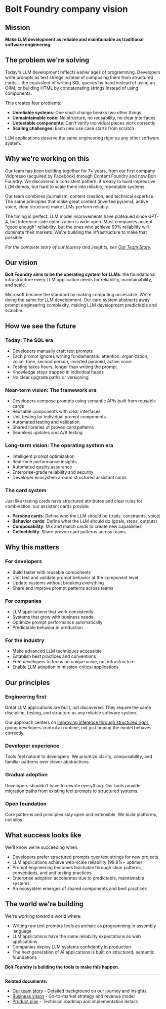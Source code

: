 # Bolt Foundry company vision

## Mission

**Make LLM development as reliable and maintainable as traditional software
engineering.**

## The problem we're solving

Today's LLM development reflects earlier ages of programming. Developers write
prompts as text strings instead of composing them from structured cards... the
equivalent of writing SQL queries by hand instead of using an ORM, or building
HTML by concatenating strings instead of using components.

This creates four problems:

- **Unreliable systems**: One small change breaks two other things
- **Unmaintainable code**: No structure, no reusability, no clear interfaces
- **Untestable components**: Can't verify individual pieces work correctly
- **Scaling challenges**: Each new use case starts from scratch

LLM applications deserve the same engineering rigor as any other software
system.

## Why we're working on this

Our team has been building together for 7+ years, from our first company
Vidpresso (acquired by Facebook) through Content Foundry and now Bolt Foundry.
We discovered a consistent pattern: it's easy to build impressive LLM demos, but
hard to scale them into reliable, repeatable systems.

Our team combines journalism, content creation, and technical expertise. The
same principles that make great content (inverted pyramid, active voice, clear
structure) make LLMs perform reliably.

The timing is perfect. LLM model improvements have plateaued since GPT-4, but
inference-side optimization is wide open. Most companies accept "good enough"
reliability, but the ones who achieve 99% reliability will dominate their
markets. We're building the infrastructure to make that possible.

_For the complete story of our journey and insights, see
[Our Team Story](team-story.md)._

## Our vision

**Bolt Foundry aims to be the operating system for LLMs**: the foundational
infrastructure every LLM application needs for reliability, maintainability, and
scale.

Microsoft became the standard by making computing accessible. We're doing the
same for LLM development. Our card system abstracts away prompt engineering
complexity, making LLM development predictable and scalable.

## How we see the future

### Today: The SQL era

- Developers manually craft text prompts
- Each prompt ignores writing fundamentals: attention, organization, voice,
  tone, second person, inverted pyramid, active voice
- Testing takes hours, longer than writing the prompt
- Knowledge stays trapped in individual heads
- No clear upgrade paths or versioning

### Near-term vision: The framework era

- Developers compose prompts using semantic APIs built from reusable cards
- Reusable components with clear interfaces
- Unit testing for individual prompt components
- Automated testing and validation
- Shared libraries of proven card patterns
- Seamless updates and A/B testing

### Long-term vision: The operating system era

- Intelligent prompt optimization
- Real-time performance insights
- Automated quality assurance
- Enterprise-grade reliability and security
- Developer ecosystem around structured assistant cards

### The card system

Just like trading cards have structured attributes and clear rules for
combination, our assistant cards provide:

- **Persona cards**: Define who the LLM should be (traits, constraints, voice)
- **Behavior cards**: Define what the LLM should do (goals, steps, outputs)
- **Composability**: Mix and match cards to create new capabilities
- **Collectibility**: Share proven card patterns across teams

## Why this matters

### For developers

- Build faster with reusable components
- Unit test and validate prompt behavior at the component level
- Update systems without breaking everything
- Share and improve prompt patterns across teams

### For companies

- LLM applications that work consistently
- Systems that grow with business needs
- Optimize prompt performance automatically
- Predictable behavior in production

### For the industry

- Make advanced LLM techniques accessible
- Establish best practices and conventions
- Free developers to focus on unique value, not infrastructure
- Enable LLM adoption in mission-critical applications

## Our principles

### Engineering first

Great LLM applications are built, not discovered. They require the same
discipline, testing, and structure as any reliable software system.

Our approach centers on
[improving inference through structured rigor](improving-inference-philosophy.md),
giving developers control at runtime, not just hoping the model behaves
correctly.

### Developer experience

Tools feel natural to developers. We prioritize clarity, composability, and
familiar patterns over clever abstractions.

### Gradual adoption

Developers shouldn't have to rewrite everything. Our tools provide migration
paths from existing text prompts to structured systems.

### Open foundation

Core patterns and principles stay open and extensible. We build platforms, not
silos.

## What success looks like

We'll know we're succeeding when:

- Developers prefer structured prompts over text strings for new projects
- LLM applications achieve web-scale reliability (99.9%+ uptime)
- Prompt engineering becomes teachable through clear patterns, conventions, and
  unit testing practices
- Enterprise adoption accelerates due to predictable, maintainable systems
- An ecosystem emerges of shared components and best practices

## The world we're building

We're working toward a world where:

- Writing raw text prompts feels as archaic as programming in assembly language
- LLM applications have the same reliability expectations as web applications
- Companies deploy LLM systems confidently in production
- The next generation of AI applications is built on structured, semantic
  foundations

**Bolt Foundry is building the tools to make this happen.**

---

**Related documents:**

- [Our team story](team-story.md) - Detailed background on our journey and insights
- [Business vision](business-vision.md) - Go-to-market strategy and revenue model
- [Product plan](product-plan.md) - Technical roadmap and implementation details
